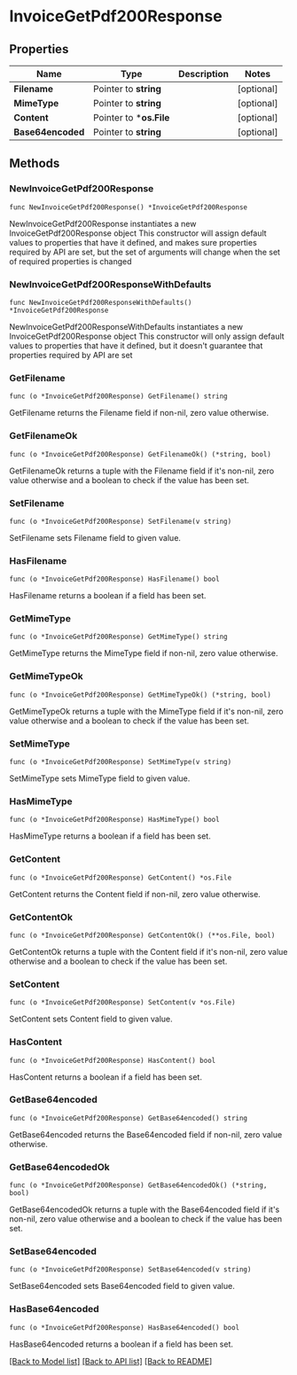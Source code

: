 # InvoiceGetPdf200Response

## Properties

Name | Type | Description | Notes
------------ | ------------- | ------------- | -------------
**Filename** | Pointer to **string** |  | [optional] 
**MimeType** | Pointer to **string** |  | [optional] 
**Content** | Pointer to ***os.File** |  | [optional] 
**Base64encoded** | Pointer to **string** |  | [optional] 

## Methods

### NewInvoiceGetPdf200Response

`func NewInvoiceGetPdf200Response() *InvoiceGetPdf200Response`

NewInvoiceGetPdf200Response instantiates a new InvoiceGetPdf200Response object
This constructor will assign default values to properties that have it defined,
and makes sure properties required by API are set, but the set of arguments
will change when the set of required properties is changed

### NewInvoiceGetPdf200ResponseWithDefaults

`func NewInvoiceGetPdf200ResponseWithDefaults() *InvoiceGetPdf200Response`

NewInvoiceGetPdf200ResponseWithDefaults instantiates a new InvoiceGetPdf200Response object
This constructor will only assign default values to properties that have it defined,
but it doesn't guarantee that properties required by API are set

### GetFilename

`func (o *InvoiceGetPdf200Response) GetFilename() string`

GetFilename returns the Filename field if non-nil, zero value otherwise.

### GetFilenameOk

`func (o *InvoiceGetPdf200Response) GetFilenameOk() (*string, bool)`

GetFilenameOk returns a tuple with the Filename field if it's non-nil, zero value otherwise
and a boolean to check if the value has been set.

### SetFilename

`func (o *InvoiceGetPdf200Response) SetFilename(v string)`

SetFilename sets Filename field to given value.

### HasFilename

`func (o *InvoiceGetPdf200Response) HasFilename() bool`

HasFilename returns a boolean if a field has been set.

### GetMimeType

`func (o *InvoiceGetPdf200Response) GetMimeType() string`

GetMimeType returns the MimeType field if non-nil, zero value otherwise.

### GetMimeTypeOk

`func (o *InvoiceGetPdf200Response) GetMimeTypeOk() (*string, bool)`

GetMimeTypeOk returns a tuple with the MimeType field if it's non-nil, zero value otherwise
and a boolean to check if the value has been set.

### SetMimeType

`func (o *InvoiceGetPdf200Response) SetMimeType(v string)`

SetMimeType sets MimeType field to given value.

### HasMimeType

`func (o *InvoiceGetPdf200Response) HasMimeType() bool`

HasMimeType returns a boolean if a field has been set.

### GetContent

`func (o *InvoiceGetPdf200Response) GetContent() *os.File`

GetContent returns the Content field if non-nil, zero value otherwise.

### GetContentOk

`func (o *InvoiceGetPdf200Response) GetContentOk() (**os.File, bool)`

GetContentOk returns a tuple with the Content field if it's non-nil, zero value otherwise
and a boolean to check if the value has been set.

### SetContent

`func (o *InvoiceGetPdf200Response) SetContent(v *os.File)`

SetContent sets Content field to given value.

### HasContent

`func (o *InvoiceGetPdf200Response) HasContent() bool`

HasContent returns a boolean if a field has been set.

### GetBase64encoded

`func (o *InvoiceGetPdf200Response) GetBase64encoded() string`

GetBase64encoded returns the Base64encoded field if non-nil, zero value otherwise.

### GetBase64encodedOk

`func (o *InvoiceGetPdf200Response) GetBase64encodedOk() (*string, bool)`

GetBase64encodedOk returns a tuple with the Base64encoded field if it's non-nil, zero value otherwise
and a boolean to check if the value has been set.

### SetBase64encoded

`func (o *InvoiceGetPdf200Response) SetBase64encoded(v string)`

SetBase64encoded sets Base64encoded field to given value.

### HasBase64encoded

`func (o *InvoiceGetPdf200Response) HasBase64encoded() bool`

HasBase64encoded returns a boolean if a field has been set.


[[Back to Model list]](../README.md#documentation-for-models) [[Back to API list]](../README.md#documentation-for-api-endpoints) [[Back to README]](../README.md)


